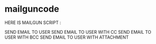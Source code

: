 # mailguncode

HERE IS MAILGUN SCRIPT :

SEND EMAIL TO USER
SEND EMAIL TO USER WITH CC
SEND EMAIL TO USER WITH BCC
SEND EMAIL TO USER WITH ATTACHMENT

